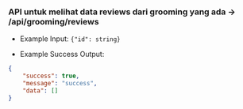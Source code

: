 ### API untuk melihat data reviews dari grooming yang ada -> /api/grooming/reviews

- Example Input: `{"id": string}`

- Example Success Output:

```json
{
    "success": true,
    "message": "success",
    "data": []
}
```
